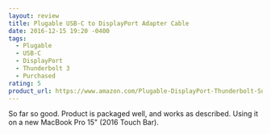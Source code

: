 ```yaml
---
layout: review
title: Plugable USB-C to DisplayPort Adapter Cable
date: 2016-12-15 19:20 -0400
tags:
  - Plugable
  - USB-C
  - DisplayPort
  - Thunderbolt 3
  - Purchased
rating: 5
product_url: https://www.amazon.com/Plugable-DisplayPort-Thunderbolt-Supports-3840x2160/dp/B01EXKDRAC
---
```

So far so good. Product is packaged well, and works as described. Using it on a new MacBook Pro 15" (2016 Touch Bar).
